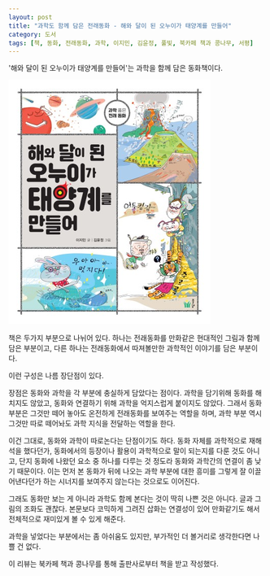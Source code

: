 ```yaml
---
layout: post
title: "과학도 함께 담은 전래동화 - 해와 달이 된 오누이가 태양계를 만들어"
category: 도서
tags: [책, 동화, 전래동화, 과학, 이지민, 김윤정, 풀빛, 북카페 책과 콩나무, 서평]
---
```


'해와 달이 된 오누이가 태양계를 만들어'는
과학을 함께 담은 동화책이다.

![표지](/images/brother-and-sister-who-became-the-sun-and-the-moon-make-a-solar-system-book-h480.jpg)

책은 두가지 부분으로 나뉘어 있다.
하나는 전래동화를 만화같은 현대적인 그림과 함께 담은 부분이고,
다른 하나는 전래동화에서 따져볼만한 과학적인 이야기를 담은 부분이다.

이런 구성은 나름 장단점이 있다.

장점은 동화와 과학을 각 부분에 충실하게 담았다는 점이다.
과학을 담기위해 동화를 해치지도 않았고,
동화와 연결하기 위해 과학을 억지스럽게 붙이지도 않았다.
그래서 동화 부분은 그것만 떼어 놓아도 온전하게 전래동화를 보여주는 역할을 하며,
과학 부분 역시 그것만 따로 떼어놔도 과학 지식을 전달하는 역할을 한다.

이건 그대로, 동화와 과학이 따로논다는 단점이기도 하다.
동화 자체를 과학적으로 재해석을 했다던가,
동화에서의 등장이나 활용이 과학적으로 말이 되는지를 다룬 것도 아니고,
단지 동화에 나왔던 요소 중 하나를 다루는 것 정도라
동화와 과학간의 연결이 좀 낮기 때문이다.
이는 먼저 본 동화가 뒤에 나오는 과학 부분에 대한 흥미를
그렇게 잘 이끌어낸다던가 하는 시너지를 보여주지 않는다는 것으로도 이어진다.

그래도 동화만 보는 게 아니라 과학도 함께 본다는 것이 딱히 나쁜 것은 아니다.
글과 그림의 조화도 괜찮다.
본문보다 코믹하게 그려진 삽화는 연결성이 있어 만화같기도 해서
전체적으로 재미있게 볼 수 있게 해준다.

과학을 넣었다는 부분에서는 좀 아쉬움도 있지만,
부가적인 더 볼거리로 생각한다면 나쁠 건 없다.



<div class="im im-info">
이 리뷰는 북카페 책과 콩나무를 통해 출판사로부터 책을 받고 작성했다.
</div>
